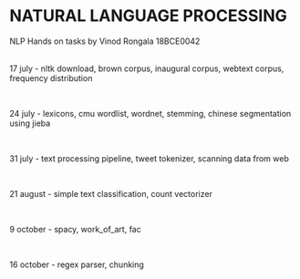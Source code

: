 <h1>
NATURAL LANGUAGE PROCESSING
</h1>
NLP Hands on tasks by Vinod Rongala 18BCE0042<br><br>

<p>17 july    -  nltk download, brown corpus, inaugural corpus, webtext corpus, frequency distribution</p>
<br><p>24 july    -  lexicons, cmu wordlist, wordnet, stemming, chinese segmentation using jieba</p>
<br><p>31 july    -  text processing pipeline, tweet tokenizer, scanning data from web</p>
<br><p>21 august  -  simple text classification, count vectorizer</p>
<br><p>9 october  -  spacy, work_of_art, fac</p>
<br><p>16 october -  regex parser, chunking</p>

